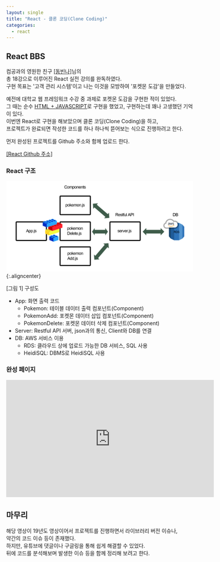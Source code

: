 ```yaml
---
layout: single
title: "React - 클론 코딩(Clone Coding)"
categories:
  - react
---
```


<style>
img.aligncenter{display:block;margin:0 auto}
</style>
<!-- d -->
## React BBS 

컴공과의 영원한 친구 [[동빈나]](https://www.youtube.com/channel/UChflhu32f5EUHlY7_SetNWw)님의<br>
총 18강으로 이루어진 React 실전 강의를 완독하였다.<br> 
구현 목표는 '고객 관리 시스템'이고 나는 이것을 모방하여 '포켓몬 도감'을 만들었다.<br> 

예전에 대학교 웹 프레임워크 수강 중 과제로 포켓몬 도감을 구현한 적이 있었다.<br>
그 때는 순수 <u>HTML + JAVASCRIPT</u>로 구현을 했었고, 구현하는데 꽤나 고생했던 기억이 있다.<br>
이번엔 React로 구현을 해보았으며 클론 코딩(Clone Coding)을 하고,<br>
프로젝트가 완료되면 작성한 코드를 하나 하나씩 뜯어보는 식으로 진행하려고 한다.<br>

먼저 완성된 프로젝트를 Github 주소와 함께 업로드 한다.<br>

[[React Github 주소]](https://github.com/ingbox/React_poke_Util)

<h3>React 구조</h3>

![](/assets/images/posting/react_220317/picture1.png){:.aligncenter}
<figcaption> [그림 1] 구성도</figcaption>

+ App: 화면 출력 코드
   -  Pokemon: 테이블 데이터 출력 컴포넌트(Component)
   -  PokemonAdd: 포켓몬 데이터 삽입 컴포넌트(Component)
   -  PokemonDelete: 포켓몬 데이터 삭제 컴포넌트(Component)
+ Server: Restful API 서버, json과의 통신, Client와 DB를 연결 
+ DB: AWS 서비스 이용
   - RDS: 클라우드 상에 업로드 가능한 DB 서비스, SQL 사용
   - HeidiSQL: DBMS로 HeidiSQL 사용 

<h3> 완성 페이지</h3>

<iframe width="560" height="315" src="https://www.youtube.com/embed/rC8Bpksb86c" frameborder="0" allow="accelerometer; autoplay; encrypted-media; gyroscope; picture-in-picture" allowfullscreen></iframe>

## 마무리

해당 영상이 19년도 영상이어서 프로젝트를 진행하면서 라이브러리 버전 이슈나,<br>
약간의 코드 이슈 등이 존재했다.<br>
하지만, 유튜브에 댓글이나 구글링을 통해 쉽게 해결할 수 있었다.<br>
뒤에 코드를 분석해보며 발생한 이슈 등을 함께 정리해 보려고 한다.<br>

